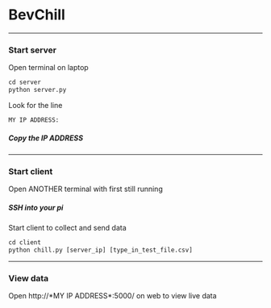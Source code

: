# BevChill

- - -

### Start server

Open terminal on laptop

```python
cd server
python server.py
```

Look for the line 
```python
MY IP ADDRESS:
```

##### Copy the IP ADDRESS

- - -


### Start client
Open ANOTHER terminal with first still running

##### SSH into your pi

Start client to collect and send data
```python
cd client
python chill.py [server_ip] [type_in_test_file.csv]
```

- - -

### View data

Open http://\*MY IP ADDRESS\*:5000/ on web to view live data
